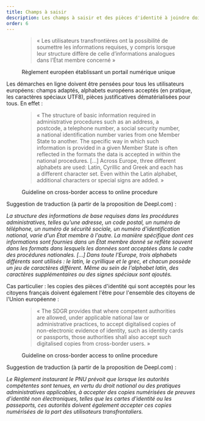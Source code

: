 ```yaml
---
title: Champs à saisir
description: Les champs à saisir et des pièces d'identité à joindre doivent être pensés pour tous les citoyens européens de façon à ce qui est permis aux citoyens français soit permis de la même manière à tous les citoyens de l'Union européenne.
order: 6
---
```


<figure class="fr-quote">
	<blockquote>
		<p>« Les utilisateurs transfrontières ont la possibilité de soumettre les informations requises, y compris lorsque leur structure diffère de celle d’informations analogues dans l’État membre concerné »</p>
	</blockquote>
	<figcaption>
		<p class=“fr-quote__source”>Règlement européen établissant un portail numérique unique</p>
	</figcaption>
</figure>

Les démarches en ligne doivent être pensées pour tous les utilisateurs européens: champs adaptés, alphabets européens acceptés (en pratique, les caractères spéciaux UTF8), pièces justificatives dématérialisées pour tous. En effet :

<figure class="fr-quote">
	<blockquote>
		<p>« The structure of basic information required in administrative procedures such as an address, a postcode, a telephone number, a social security number, a national identification number varies from one Member State to another. The specific way in which such information is provided in a given Member State is often reflected in the formats the data is accepted in within the national procedures. [...] Across Europe, three different alphabets are used: Latin, Cyrillic and Greek and each has a different character set. Even within the Latin alphabet, additional characters or special signs are added. »</p>
	</blockquote>
	<figcaption>
		<p class=“fr-quote__source”>Guideline on cross-border access to online procedure</p>
	</figcaption>
</figure>

Suggestion de traduction (à partir de la proposition de Deepl.com) :

*La structure des informations de base requises dans les procédures administratives, telles qu'une adresse, un code postal, un numéro de téléphone, un numéro de sécurité sociale, un numéro d'identification national, varie d'un État membre à l'autre. La manière spécifique dont ces informations sont fournies dans un État membre donné se reflète souvent dans les formats dans lesquels les données sont acceptées dans le cadre des procédures nationales. [...] Dans toute l'Europe, trois alphabets différents sont utilisés : le latin, le cyrillique et le grec, et chacun possède un jeu de caractères différent. Même au sein de l'alphabet latin, des caractères supplémentaires ou des signes spéciaux sont ajoutés.*

Cas particulier : les copies des pièces d'identité qui sont acceptés pour les citoyens français doivent également l'être pour l'ensemble des citoyens de l'Union européenne :

<figure class="fr-quote">
	<blockquote>
		<p>« The SDGR provides that where competent authorities are allowed, under applicable national law or administrative practices, to accept digitalised copies of non-electronic evidence of identity, such as identity cards or passports, those authorities shall also accept such digitalised copies from cross-border users. »</p>
	</blockquote>
	<figcaption>
		<p class=“fr-quote__source”>Guideline on cross-border access to online procedure</p>
	</figcaption>
</figure>

Suggestion de traduction (à partir de la proposition de Deepl.com) :

*Le Règlement instaurant le PNU prévoit que lorsque les autorités compétentes sont tenues, en vertu du droit national ou des pratiques administratives applicables, à accepter des copies numérisées de preuves d'identité non électroniques, telles que les cartes d'identité ou les passeports, ces autorités doivent également accepter ces copies numérisées de la part des utilisateurs transfrontaliers.*
